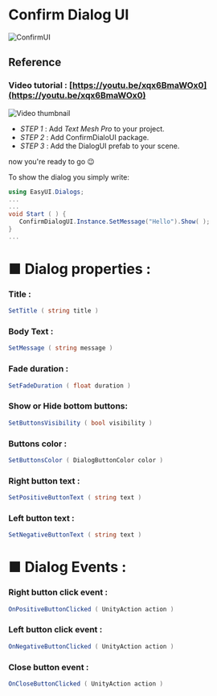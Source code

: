 # Confirm Dialog UI
![ConfirmUI](https://github.com/TusiimeAllan/Unity_ConfirmDialogUI/assets/41923209/aa6f1dad-166d-4f15-965d-e6affb9ccb64)

## Reference
### Video tutorial : [https://youtu.be/xqx6BmaWOx0](https://youtu.be/xqx6BmaWOx0)
![Video thumbnail](https://img.youtube.com/vi/xqx6BmaWOx0/0.jpg)

- *STEP 1* : Add *Text Mesh Pro* to your project.
- *STEP 2* : Add ConfirmDialoUI package.
- *STEP 3* : Add the DialogUI prefab to your scene.

now you're ready to go 😉

To show the dialog you simply write:
```c#
using EasyUI.Dialogs;
...
...
void Start ( ) {
   ConfirmDialogUI.Instance.SetMessage("Hello").Show( );
}
...
```

# ■ Dialog properties :
### Title :
```c#
SetTitle ( string title )
```

### Body Text :
```c#
SetMessage ( string message )
```

### Fade duration :
```c#
SetFadeDuration ( float duration )
```

### Show or Hide bottom buttons:
```c#
SetButtonsVisibility ( bool visibility )
```

### Buttons color :
```c#
SetButtonsColor ( DialogButtonColor color )
```

### Right button text :
```c#
SetPositiveButtonText ( string text )
```

### Left button text :
```c#
SetNegativeButtonText ( string text )
```

# ■ Dialog Events :
### Right button click event :
```c#
OnPositiveButtonClicked ( UnityAction action )
```

### Left button click event :
```c#
OnNegativeButtonClicked ( UnityAction action )
```

### Close button event :
```c#
OnCloseButtonClicked ( UnityAction action )
```
